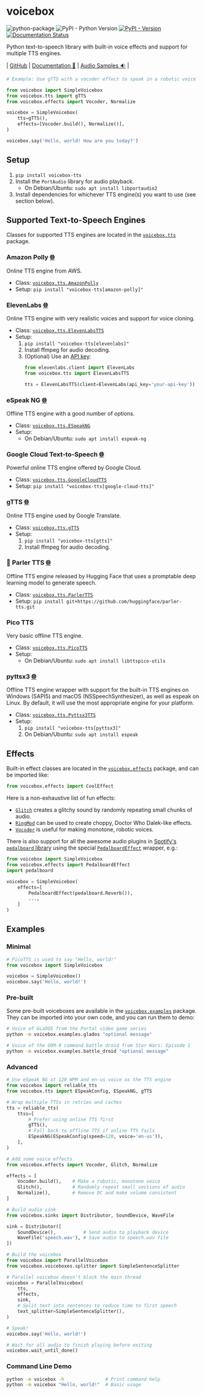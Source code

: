 # voicebox

![python-package](https://github.com/austin-bowen/voicebox/actions/workflows/python-package.yml/badge.svg)
![PyPI - Python Version](https://img.shields.io/pypi/pyversions/voicebox-tts)
[![PyPI - Version](https://img.shields.io/pypi/v/voicebox-tts)](https://pypi.org/project/voicebox-tts/)
[![Documentation Status](https://readthedocs.org/projects/voicebox/badge/?version=latest)](https://voicebox.readthedocs.io/en/latest/?badge=latest)

Python text-to-speech library with built-in voice effects and support for multiple TTS engines.

| [GitHub](https://github.com/austin-bowen/voicebox/)
| [Documentation 📘](https://voicebox.readthedocs.io)
| [Audio Samples 🔉](samples)
|

```python
# Example: Use gTTS with a vocoder effect to speak in a robotic voice

from voicebox import SimpleVoicebox
from voicebox.tts import gTTS
from voicebox.effects import Vocoder, Normalize

voicebox = SimpleVoicebox(
    tts=gTTS(),
    effects=[Vocoder.build(), Normalize()],
)

voicebox.say('Hello, world! How are you today?')
```

## Setup

1. `pip install voicebox-tts`
2. Install the `PortAudio` library for audio playback.
   - On Debian/Ubuntu: `sudo apt install libportaudio2`
3. Install dependencies for whichever TTS engine(s) you want to use (see section below).

## Supported Text-to-Speech Engines

Classes for supported TTS engines are located in the
[`voicebox.tts`](voicebox.tts) package.

### Amazon Polly [🌐](https://aws.amazon.com/polly/)

Online TTS engine from AWS.

- Class: [`voicebox.tts.AmazonPolly`](voicebox.tts.amazonpolly.AmazonPolly)
- Setup: `pip install "voicebox-tts[amazon-polly]"`

### ElevenLabs [🌐](https://elevenlabs.io/)

Online TTS engine with very realistic voices and support for voice cloning.

- Class: [`voicebox.tts.ElevenLabsTTS`](voicebox.tts.elevenlabs.ElevenLabsTTS)
- Setup:
  1. `pip install "voicebox-tts[elevenlabs]"`
  2. Install ffmpeg for audio decoding.
  3. (Optional) Use an [API key](https://elevenlabs.io/docs/api-reference/authentication):
     ```python
     from elevenlabs.client import ElevenLabs
     from voicebox.tts import ElevenLabsTTS

     tts = ElevenLabsTTS(client=ElevenLabs(api_key='your-api-key'))
     ```

### eSpeak NG [🌐](https://github.com/espeak-ng/espeak-ng)

Offline TTS engine with a good number of options.

- Class: [`voicebox.tts.ESpeakNG`](voicebox.tts.espeakng.ESpeakNG)
- Setup:
  - On Debian/Ubuntu: `sudo apt install espeak-ng`

### Google Cloud Text-to-Speech [🌐](https://cloud.google.com/text-to-speech)

Powerful online TTS engine offered by Google Cloud.

- Class: [`voicebox.tts.GoogleCloudTTS`](voicebox.tts.googlecloudtts.GoogleCloudTTS)
- Setup: `pip install "voicebox-tts[google-cloud-tts]"`

### gTTS [🌐](https://github.com/pndurette/gTTS)

Online TTS engine used by Google Translate.

- Class: [`voicebox.tts.gTTS`](voicebox.tts.gtts.gTTS)
- Setup:
  1. `pip install "voicebox-tts[gtts]"`
  2. Install ffmpeg for audio decoding.

### 🤗 Parler TTS [🌐](https://github.com/huggingface/parler-tts)

Offline TTS engine released by Hugging Face that uses a promptable
deep learning model to generate speech.

- Class: [`voicebox.tts.ParlerTTS`](voicebox.tts.parlertts.ParlerTTS)
- Setup: `pip install git+https://github.com/huggingface/parler-tts.git`

### Pico TTS

Very basic offline TTS engine.

- Class: [`voicebox.tts.PicoTTS`](voicebox.tts.picotts.PicoTTS)
- Setup:
  - On Debian/Ubuntu: `sudo apt install libttspico-utils`

### pyttsx3 [🌐](https://pyttsx3.readthedocs.io/)

Offline TTS engine wrapper with support for the built-in TTS engines on Windows
(SAPI5) and macOS (NSSpeechSynthesizer), as well as espeak on Linux.
By default, it will use the most appropriate engine for your platform.

- Class: [`voicebox.tts.Pyttsx3TTS`](voicebox.tts.pyttsx3.Pyttsx3TTS)
- Setup:
  1. `pip install "voicebox-tts[pyttsx3]"`
  2. On Debian/Ubuntu: `sudo apt install espeak`

## Effects

Built-in effect classes are located in the
[`voicebox.effects`](voicebox.effects) package,
and can be imported like:

```python
from voicebox.effects import CoolEffect
```

Here is a non-exhaustive list of fun effects:
- [`Glitch`](voicebox.effects.glitch.Glitch)
  creates a glitchy sound by randomly repeating small chunks of audio.
- [`RingMod`](voicebox.effects.ring_mod.RingMod)
  can be used to create choppy, Doctor Who Dalek-like effects.
- [`Vocoder`](voicebox.effects.vocoder.Vocoder)
  is useful for making monotone, robotic voices.

There is also support for all the awesome audio plugins in
[Spotify's `pedalboard` library](https://spotify.github.io/pedalboard/index.html)
using the special [`PedalboardEffect`](voicebox.effects.pedalboard.PedalboardEffect)
wrapper, e.g.:

```python
from voicebox import SimpleVoicebox
from voicebox.effects import PedalboardEffect
import pedalboard

voicebox = SimpleVoicebox(
    effects=[
        PedalboardEffect(pedalboard.Reverb()),
        ...,
    ]
)
```

## Examples

### Minimal

```python
# PicoTTS is used to say "Hello, world!"
from voicebox import SimpleVoicebox

voicebox = SimpleVoicebox()
voicebox.say('Hello, world!')
```

### Pre-built

Some pre-built voiceboxes are available in the
[`voicebox.examples`](voicebox.examples) package.
They can be imported into your own code, and you can run them to demo:

```bash
# Voice of GLaDOS from the Portal video game series
python -m voicebox.examples.glados "optional message"

# Voice of the OOM-9 command battle droid from Star Wars: Episode I
python -m voicebox.examples.battle_droid "optional message"
```

### Advanced

```python
# Use eSpeak NG at 120 WPM and en-us voice as the TTS engine
from voicebox import reliable_tts
from voicebox.tts import ESpeakConfig, ESpeakNG, gTTS

# Wrap multiple TTSs in retries and caches
tts = reliable_tts(
    ttss=[
        # Prefer using online TTS first
        gTTS(),
        # Fall back to offline TTS if online TTS fails
        ESpeakNG(ESpeakConfig(speed=120, voice='en-us')),
    ],
)

# Add some voice effects
from voicebox.effects import Vocoder, Glitch, Normalize

effects = [
    Vocoder.build(),    # Make a robotic, monotone voice
    Glitch(),           # Randomly repeat small sections of audio
    Normalize(),        # Remove DC and make volume consistent
]

# Build audio sink
from voicebox.sinks import Distributor, SoundDevice, WaveFile

sink = Distributor([
    SoundDevice(),          # Send audio to playback device
    WaveFile('speech.wav'), # Save audio to speech.wav file
])

# Build the voicebox
from voicebox import ParallelVoicebox
from voicebox.voiceboxes.splitter import SimpleSentenceSplitter

# Parallel voicebox doesn't block the main thread
voicebox = ParallelVoicebox(
    tts,
    effects,
    sink,
    # Split text into sentences to reduce time to first speech
    text_splitter=SimpleSentenceSplitter(),
)

# Speak!
voicebox.say('Hello, world!')

# Wait for all audio to finish playing before exiting
voicebox.wait_until_done()
```

### Command Line Demo

```bash
python -m voicebox -h               # Print command help
python -m voicebox "Hello, world!"  # Basic usage
```
